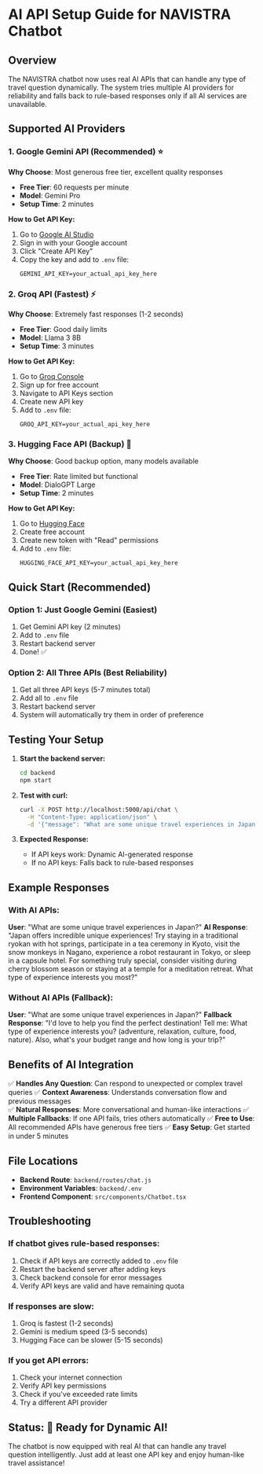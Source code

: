# AI API Setup Guide for NAVISTRA Chatbot

## Overview

The NAVISTRA chatbot now uses real AI APIs that can handle any type of travel question dynamically. The system tries multiple AI providers for reliability and falls back to rule-based responses only if all AI services are unavailable.

## Supported AI Providers

### 1. Google Gemini API (Recommended) ⭐

**Why Choose**: Most generous free tier, excellent quality responses

- **Free Tier**: 60 requests per minute
- **Model**: Gemini Pro
- **Setup Time**: 2 minutes

**How to Get API Key:**

1. Go to [Google AI Studio](https://makersuite.google.com/app/apikey)
2. Sign in with your Google account
3. Click "Create API Key"
4. Copy the key and add to `.env` file:
   ```
   GEMINI_API_KEY=your_actual_api_key_here
   ```

### 2. Groq API (Fastest) ⚡

**Why Choose**: Extremely fast responses (1-2 seconds)

- **Free Tier**: Good daily limits
- **Model**: Llama 3 8B
- **Setup Time**: 3 minutes

**How to Get API Key:**

1. Go to [Groq Console](https://console.groq.com/)
2. Sign up for free account
3. Navigate to API Keys section
4. Create new API key
5. Add to `.env` file:
   ```
   GROQ_API_KEY=your_actual_api_key_here
   ```

### 3. Hugging Face API (Backup) 🤗

**Why Choose**: Good backup option, many models available

- **Free Tier**: Rate limited but functional
- **Model**: DialoGPT Large
- **Setup Time**: 2 minutes

**How to Get API Key:**

1. Go to [Hugging Face](https://huggingface.co/settings/tokens)
2. Create free account
3. Create new token with "Read" permissions
4. Add to `.env` file:
   ```
   HUGGING_FACE_API_KEY=your_actual_api_key_here
   ```

## Quick Start (Recommended)

### Option 1: Just Google Gemini (Easiest)

1. Get Gemini API key (2 minutes)
2. Add to `.env` file
3. Restart backend server
4. Done! ✅

### Option 2: All Three APIs (Best Reliability)

1. Get all three API keys (5-7 minutes total)
2. Add all to `.env` file
3. Restart backend server
4. System will automatically try them in order of preference

## Testing Your Setup

1. **Start the backend server:**

   ```bash
   cd backend
   npm start
   ```

2. **Test with curl:**

   ```bash
   curl -X POST http://localhost:5000/api/chat \
     -H "Content-Type: application/json" \
     -d '{"message": "What are some unique travel experiences in Japan?"}'
   ```

3. **Expected Response:**
   - If API keys work: Dynamic AI-generated response
   - If no API keys: Falls back to rule-based responses

## Example Responses

### With AI APIs:

**User**: "What are some unique travel experiences in Japan?"
**AI Response**: "Japan offers incredible unique experiences! Try staying in a traditional ryokan with hot springs, participate in a tea ceremony in Kyoto, visit the snow monkeys in Nagano, experience a robot restaurant in Tokyo, or sleep in a capsule hotel. For something truly special, consider visiting during cherry blossom season or staying at a temple for a meditation retreat. What type of experience interests you most?"

### Without AI APIs (Fallback):

**User**: "What are some unique travel experiences in Japan?"
**Fallback Response**: "I'd love to help you find the perfect destination! Tell me: What type of experience interests you? (adventure, relaxation, culture, food, nature). Also, what's your budget range and how long is your trip?"

## Benefits of AI Integration

✅ **Handles Any Question**: Can respond to unexpected or complex travel queries
✅ **Context Awareness**: Understands conversation flow and previous messages  
✅ **Natural Responses**: More conversational and human-like interactions
✅ **Multiple Fallbacks**: If one API fails, tries others automatically
✅ **Free to Use**: All recommended APIs have generous free tiers
✅ **Easy Setup**: Get started in under 5 minutes

## File Locations

- **Backend Route**: `backend/routes/chat.js`
- **Environment Variables**: `backend/.env`
- **Frontend Component**: `src/components/Chatbot.tsx`

## Troubleshooting

### If chatbot gives rule-based responses:

1. Check if API keys are correctly added to `.env` file
2. Restart the backend server after adding keys
3. Check backend console for error messages
4. Verify API keys are valid and have remaining quota

### If responses are slow:

1. Groq is fastest (1-2 seconds)
2. Gemini is medium speed (3-5 seconds)
3. Hugging Face can be slower (5-15 seconds)

### If you get API errors:

1. Check your internet connection
2. Verify API key permissions
3. Check if you've exceeded rate limits
4. Try a different API provider

## Status: 🚀 Ready for Dynamic AI!

The chatbot is now equipped with real AI that can handle any travel question intelligently. Just add at least one API key and enjoy human-like travel assistance!
